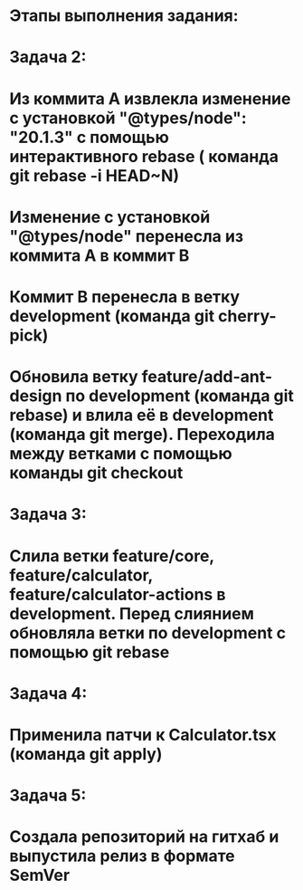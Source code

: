 # Этапы выполнения задания:

# Задача 2:
# Из коммита A извлекла изменение с установкой "@types/node": "20.1.3" с помощью интерактивного rebase ( команда git rebase -i HEAD~N)
# Изменение с установкой "@types/node" перенесла из коммита A в коммит B 
# Коммит B перенесла в ветку development (команда git cherry-pick)
# Обновила ветку feature/add-ant-design по development (команда git rebase) и влила её в development (команда git merge). Переходила между ветками с помощью команды git checkout

# Задача 3:
# Слила ветки feature/core, feature/calculator, feature/calculator-actions в development. Перед слиянием обновляла ветки по development с помощью git rebase

# Задача 4:
# Применила патчи к Calculator.tsx (команда git apply)

# Задача 5:
# Создала репозиторий на гитхаб и выпустила релиз в формате SemVer
